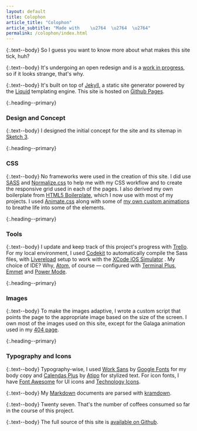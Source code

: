 ```yaml
---
layout: default
title: Colophon
article_title: "Colophon"
article_subtitle: "Made with 	\u2764 	\u2764 	\u2764"
permalink: /colophon/index.html
---
```


{:.text--body}
So I guess you want to know more about what makes this site tick, huh?

{:.text--body}
It's undergoing an open redesign and is a [work in progress](https://trello.com/b/yFbZFW3E), so if it looks strange, that's why.

{:.text--body}
It's built on top of [Jekyll](https://github.com/jekyll/jekyll), a static site generator powered by the [Liquid](https://shopify.github.io/liquid/) templating engine. This site is hosted on [Github Pages](https://pages.github.com/).

{:.heading--primary}
### Design and Concept

{:.text--body}
I designed the initial concept for the site and its sitemap in [Sketch 3](https://www.sketchapp.com/).


{:.heading--primary}
### CSS

{:.text--body}
No frameworks were used in the creation of this site. I did use [SASS](http://sass-lang.com/) and [Normalize.css](https://necolas.github.io/normalize.css/) to help me with my CSS workflow and to create the responsive grid used in each of the pages. I also derived my own boilerplate from [HTML5 Boilerplate](https://html5boilerplate.com/), which I now use with most of my projects. I used [Animate.css](https://daneden.github.io/animate.css/) along with some of [my own custom animations](http://codepen.io/emsky/pen/RRjPGg) to breathe life into some of the elements.

{:.heading--primary}
### Tools

{:.text--body}
I update and keep track of this project's progress with [Trello](https://trello.com/b/yFbZFW3E). For my local environment, I used [Codekit](https://incident57.com/codekit/) to automatically compile the Sass files, with [Livereload](http://livereload.com/) setup to work with the [XCode iOS Simulator](https://developer.apple.com/library/ios/documentation/IDEs/Conceptual/iOS_Simulator_Guide/Introduction/Introduction.html) . My choice of IDE? Why, [Atom](https://atom.io/), of course &mdash; configured with [Terminal Plus](https://atom.io/packages/terminal-plus), [Emmet](http://emmet.io/) and [Power Mode](https://atom.io/packages/activate-power-mode).

{:.heading--primary}
### Images

{:.text--body}
To make the images adaptive, I wrote a custom script that points the page to the appropriate image based on the size of the screen. I own most of the images used on this site, except for the Galaga animation used in my [404 page](/404.html).

{:.heading--primary}
### Typography and Icons

{:.text--body}
Typography-wise, I used [Work Sans](https://www.google.com/fonts/specimen/Work+Sans) by [Google Fonts](https://fonts.google.com) for my body copy and [Calendas Plus](http://calendasplus.com/) by [Atipo](http://atipo.es/tipografia/) for stylized text. For icon fonts, I have [Font Awesome](http://fontawesome.io/) for UI icons and [Technology Icons](http://websiddu.github.io/technology-icons/).

{:.text--body}
My [Markdown](https://daringfireball.net/projects/markdown/syntax) documents are parsed with [kramdown](http://kramdown.gettalong.org/).

{:.text--body}
Twenty seven. That's the number of coffees consumed so far in the course of this project.

{:.text--body}
The full source of this site is [available on Github](https://github.com/emsky/emsky.github.io).
